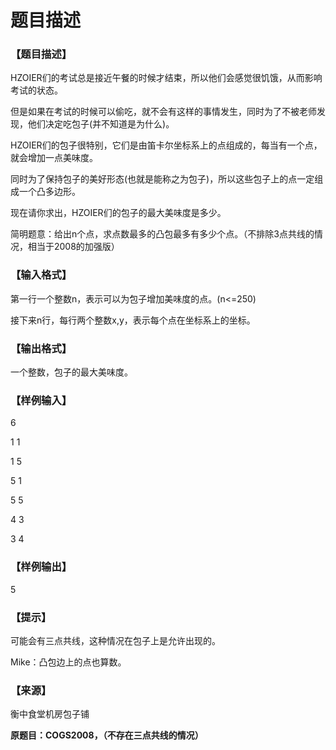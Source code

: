 # 题目描述


<h3>
【题目描述】
</h3>
<p>
HZOIER们的考试总是接近午餐的时候才结束，所以他们会感觉很饥饿，从而影响考试的状态。
</p>
<p>
但是如果在考试的时候可以偷吃，就不会有这样的事情发生，同时为了不被老师发现，他们决定吃包子(并不知道是为什么)。
</p>
<p>
HZOIER们的包子很特别，它们是由笛卡尔坐标系上的点组成的，每当有一个点，就会增加一点美味度。
</p>
<p>
同时为了保持包子的美好形态(也就是能称之为包子)，所以这些包子上的点一定组成一个凸多边形。
</p>
<p>
现在请你求出，HZOIER们的包子的最大美味度是多少。
</p>
<p>
简明题意：给出n个点，求点数最多的凸包最多有多少个点。（不排除3点共线的情况，相当于2008的加强版）
</p>
<h3>
【输入格式】
</h3>
<p>
第一行一个整数n，表示可以为包子增加美味度的点。(n&lt;=250)
</p>
<p>
接下来n行，每行两个整数x,y，表示每个点在坐标系上的坐标。
</p>
<h3>
【输出格式】
</h3>
<p>
一个整数，包子的最大美味度。
</p>
<h3>
【样例输入】
</h3>
<p>
6
</p>
<p>
1 1
</p>
<p>
1 5
</p>
<p>
5 1
</p>
<p>
5 5
</p>
<p>
4 3
</p>
<p>
3 4
</p>
<h3>
【样例输出】
</h3>
<p>
5
</p>
<h3>
【提示】
</h3>
<p>
可能会有三点共线，这种情况在包子上是允许出现的。
</p>
<p>
Mike：凸包边上的点也算数。
</p>
<h3>
【来源】
</h3>
<p>
衡中食堂机房包子铺
</p>
<p>
<strong>原题目：COGS2008，（不存在三点共线的情况）</strong> 
</p>
